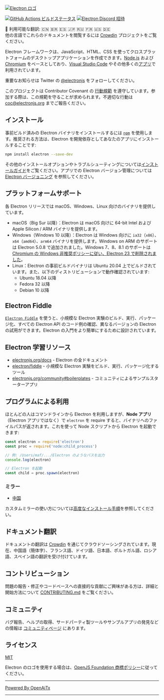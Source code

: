 [![Electron ロゴ](https://electronjs.org/images/electron-logo.svg)](https://electronjs.org)

[![GitHub Actions ビルドステータス](https://github.com/electron/electron/actions/workflows/build.yml/badge.svg)](https://github.com/electron/electron/actions/workflows/build.yml)
[![Electron Discord 招待](https://img.shields.io/discord/745037351163527189?color=%237289DA&label=chat&logo=discord&logoColor=white)](https://discord.gg/electronjs)

:memo: 利用可能な翻訳: 🇨🇳 🇧🇷 🇪🇸 🇯🇵 🇷🇺 🇫🇷 🇺🇸 🇩🇪  
他の言語でこれらのドキュメントを閲覧するには [Crowdin](https://crowdin.com/project/electron) プロジェクトをご覧ください。

Electron フレームワークは、JavaScript、HTML、CSS を使ってクロスプラットフォームのデスクトップアプリケーションを作成できます。[Node.js](https://nodejs.org/) および [Chromium](https://www.chromium.org) をベースとしており、[Visual Studio Code](https://github.com/Microsoft/vscode/) やその他多くの[アプリ](https://electronjs.org/apps)で利用されています。

重要なお知らせは Twitter の [@electronjs](https://twitter.com/electronjs) をフォローしてください。

このプロジェクトは Contributor Covenant の [行動規範](https://github.com/electron/electron/tree/main/CODE_OF_CONDUCT.md) を遵守しています。参加する際は、この規範を守ることが求められます。不適切な行動は [coc@electronjs.org](mailto:coc@electronjs.org) までご報告ください。

## インストール

事前ビルド済みの Electron バイナリをインストールするには [`npm`](https://docs.npmjs.com/) を使用します。推奨される方法は、Electron を開発依存としてあなたのアプリにインストールすることです:

```sh
npm install electron --save-dev
```

その他のインストールオプションやトラブルシューティングについては[インストールガイド](docs/tutorial/installation.md)をご覧ください。アプリでの Electron バージョン管理については [Electron バージョニング](docs/tutorial/electron-versioning.md) を参照してください。

## プラットフォームサポート

各 Electron リリースでは macOS、Windows、Linux 向けのバイナリを提供しています。

* macOS（Big Sur 以降）：Electron は macOS 向けに 64-bit Intel および Apple Silicon / ARM バイナリを提供します。
* Windows（Windows 10 以降）：Electron は Windows 向けに `ia32`（`x86`）、`x64`（`amd64`）、`arm64` バイナリを提供します。Windows on ARM のサポートは Electron 5.0.8 で追加されました。Windows 7、8、8.1 のサポートは [Chromium の Windows 非推奨ポリシーに従い、Electron 23 で削除されました](https://www.electronjs.org/blog/windows-7-to-8-1-deprecation-notice)。
* Linux：Electron の事前ビルドバイナリは Ubuntu 20.04 上でビルドされています。また、以下のディストリビューションで動作確認されています:
  * Ubuntu 18.04 以降
  * Fedora 32 以降
  * Debian 10 以降

## Electron Fiddle

[`Electron Fiddle`](https://github.com/electron/fiddle) を使うと、小規模な Electron 実験のビルド、実行、パッケージ化、すべての Electron API のコード例の確認、異なるバージョンの Electron の試用ができます。Electron の入門をより簡単にするために設計されています。

## Electron 学習リソース

* [electronjs.org/docs](https://electronjs.org/docs) - Electron の全ドキュメント
* [electron/fiddle](https://github.com/electron/fiddle) - 小規模な Electron 実験をビルド、実行、パッケージ化するツール
* [electronjs.org/community#boilerplates](https://electronjs.org/community#boilerplates) - コミュニティによるサンプルスターターアプリ

## プログラムによる利用

ほとんどの人はコマンドラインから Electron を利用しますが、**Node アプリ**（Electron アプリではなく）で `electron` を require すると、バイナリへのファイルパスが返されます。これを使って Node スクリプトから Electron を起動できます:

```javascript
const electron = require('electron')
const proc = require('node:child_process')

// 例: /Users/maf/.../Electron のようなパスを出力
console.log(electron)

// Electron を起動
const child = proc.spawn(electron)
```

### ミラー

* [中国](https://npmmirror.com/mirrors/electron/)

カスタムミラーの使い方については[高度なインストール手順](https://www.electronjs.org/docs/latest/tutorial/installation#mirror)を参照してください。

## ドキュメント翻訳

ドキュメントの翻訳は [Crowdin](https://crowdin.com/project/electron) を通じてクラウドソーシングされています。現在、中国語（簡体字）、フランス語、ドイツ語、日本語、ポルトガル語、ロシア語、スペイン語の翻訳を受け付けています。

## コントリビューション

問題の報告・修正やコードベースへの直接的な貢献にご興味がある方は、詳細と開始方法について [CONTRIBUTING.md](CONTRIBUTING.md) をご覧ください。

## コミュニティ

バグ報告、ヘルプの取得、サードパーティ製ツールやサンプルアプリの発見などの情報は [コミュニティページ](https://www.electronjs.org/community) にあります。

## ライセンス

[MIT](https://github.com/electron/electron/blob/main/LICENSE)

Electron のロゴを使用する場合は、[OpenJS Foundation 商標ポリシー](https://trademark-policy.openjsf.org/)に従ってください。

---

[Powered By OpenAiTx](https://github.com/OpenAiTx/OpenAiTx)

---